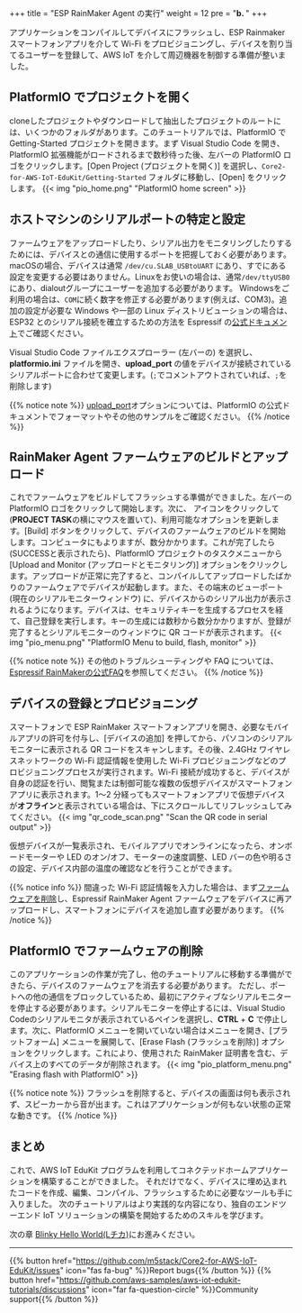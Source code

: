 +++
title = "ESP RainMaker Agent の実行"
weight = 12
pre = "<b>b. </b>"
+++

アプリケーションをコンパイルしてデバイスにフラッシュし、ESP Rainmaker スマートフォンアプリを介して Wi-Fi をプロビジョニングし、デバイスを割り当てるユーザーを登録して、AWS IoT を介して周辺機器を制御する準備が整いました。

## PlatformIO でプロジェクトを開く
cloneしたプロジェクトやダウンロードして抽出したプロジェクトのルートには、いくつかのフォルダがあります。このチュートリアルでは、PlatformIO で Getting-Started プロジェクトを開きます。まず Visual Studio Code を開き、PlatformIO 拡張機能がロードされるまで数秒待った後、左バーの PlatformIO ロゴをクリックします。[Open Project (プロジェクトを開く)] を選択し、`Core2-for-AWS-IoT-EduKit/Getting-Started` フォルダに移動し、[Open] をクリックします。
{{< img "pio_home.png" "PlatformIO home screen" >}}

## ホストマシンのシリアルポートの特定と設定

ファームウェアをアップロードしたり、シリアル出力をモニタリングしたりするためには、デバイスとの通信に使用するポートを把握しておく必要があります。macOSの場合、デバイスは通常 `/dev/cu.SLAB_USBtoUART` にあり、すでにある設定を変更する必要はありません。Linuxをお使いの場合は、通常`/dev/ttyUSB0`にあり、dialoutグループにユーザーを追加する必要があります。 Windowsをご利用の場合は、`COM`に続く数字を修正する必要があります(例えば、COM3)。追加の設定が必要な Windows や一部の Linux ディストリビューションの場合は、ESP32 とのシリアル接続を確立するための方法を Espressif の[公式ドキュメント](https://docs.espressif.com/projects/esp-idf/en/latest/esp32/get-started/establish-serial-connection.html)でご確認ください。

Visual Studio Code ファイルエクスプローラー (左バーの<i class="far fa-copy"></i>) を選択し、**platformio.ini** ファイルを開き、**upload_port** の値をデバイスが接続されているシリアルポートに合わせて変更します。(`;`でコメントアウトされていれば、`;`を削除します)

{{% notice note %}}
[upload_port](https://docs.platformio.org/en/latest/projectconf/section_env_upload.html#upload-port)オプションについては、PlatformIO の公式ドキュメントでフォーマットやその他のサンプルをご確認ください。
{{% /notice %}}

## RainMaker Agent ファームウェアのビルドとアップロード
これでファームウェアをビルドしてフラッシュする準備ができました。左バーの PlatformIO ロゴをクリックして開始します。次に、<i class="fas fa-redo"></i> アイコンをクリックして (**PROJECT TASK**の横にマウスを置いて)、利用可能なオプションを更新します。[Build] ボタンをクリックして、デバイスのファームウェアのビルドを開始します。コンピュータにもよりますが、数分かかります。これが完了したら(SUCCESSと表示されたら)、PlatformIO プロジェクトのタスクメニューから [Upload and Monitor (アップロードとモニタリング)] オプションをクリックします。アップロードが正常に完了すると、コンパイルしてアップロードしたばかりのファームウェアでデバイスが起動します。また、その端末のビューポート (現在のシリアルモニターウィンドウ) に、デバイスからのシリアル出力が表示されるようになります。デバイスは、セキュリティキーを生成するプロセスを経て、自己登録を実行します。キーの生成には数秒から数分かかりますが、登録が完了するとシリアルモニターのウィンドウに QR コードが表示されます。
{{< img "pio_menu.png" "PlatformIO Menu to build, flash, monitor" >}}

{{% notice note %}}
その他のトラブルシューティングや FAQ については、[Espressif RainMakerの公式FAQ](https://rainmaker.espressif.com/docs/faqs.html)を参照してください。
{{% /notice %}}

## デバイスの登録とプロビジョニング
スマートフォンで ESP RainMaker スマートフォンアプリを開き、必要なモバイルアプリの許可を付与し、[デバイスの追加] を押してから、パソコンのシリアルモニターに表示される QR コードをスキャンします。その後、2.4GHz ワイヤレスネットワークの Wi-Fi 認証情報を使用した Wi-Fi プロビジョニングなどのプロビジョニングプロセスが実行されます。Wi-Fi 接続が成功すると、デバイスが自身の認証を行い、閲覧または制御可能な複数の仮想デバイスがスマートフォンアプリに表示されます。1～2 分経ってもスマートフォンアプリで仮想デバイスが**オフライン**と表示されている場合は、下にスクロールしてリフレッシュしてみてください。
{{< img "qr_code_scan.png" "Scan the QR code in serial output" >}}

仮想デバイスが一覧表示され、モバイルアプリでオンラインになったら、オンボードモーターや LED のオン/オフ、モーターの速度調整、LED バーの色や明るさの設定、デバイス内部の温度の確認などを行うことができます。

{{% notice info %}}
間違った Wi-Fi 認証情報を入力した場合は、まず[ファームウェアを削除](/ja/getting-started/run-rainmaker.html#platformio--1)し、Espressif RainMaker Agent ファームウェアをデバイスに再アップロードし、スマートフォンにデバイスを追加し直す必要があります。
{{% /notice %}}

## PlatformIO でファームウェアの削除
このアプリケーションの作業が完了し、他のチュートリアルに移動する準備ができたら、デバイスのファームウェアを消去する必要があります。
ただし、ポートへの他の通信をブロックしているため、最初にアクティブなシリアルモニターを停止する必要があります。シリアルモニターを停止するには、Visual Studio Codeのシリアルモニタが表示されているペインを選択し、**CTRL** + **C** で停止します。次に、PlatformIO メニューを開いていない場合はメニューを開き、[プラットフォーム] メニューを展開して、[Erase Flash (フラッシュを削除)] オプションをクリックします。これにより、使用された RainMaker 証明書を含む、デバイス上のすべてのデータが削除されます。
{{< img "pio_platform_menu.png" "Erasing flash with PlatformIO" >}}

{{% notice note %}}
フラッシュを削除すると、デバイスの画面は何も表示されず、スピーカーから音が出ます。これはアプリケーションが何もない状態の正常な動きです。
{{% /notice %}}

## まとめ
これで、AWS IoT EduKit プログラムを利用してコネクテッドホームアプリケーションを構築することができました。 それだけでなく、デバイスに埋め込まれたコードを作成、編集、コンパイル、フラッシュするために必要なツールも手に入りました。 次のチュートリアルはより実践的な内容になり、独自のエンドツーエンド IoT ソリューションの構築を開始するためのスキルを学びます。

次の章 [Blinky Hello World(Lチカ)](/ja/blinky-hello-world.html)にお進みください。

---
{{% button href="https://github.com/m5stack/Core2-for-AWS-IoT-EduKit/issues" icon="fas fa-bug" %}}Report bugs{{% /button %}} {{% button href="https://github.com/aws-samples/aws-iot-edukit-tutorials/discussions" icon="far fa-question-circle" %}}Community support{{% /button %}}